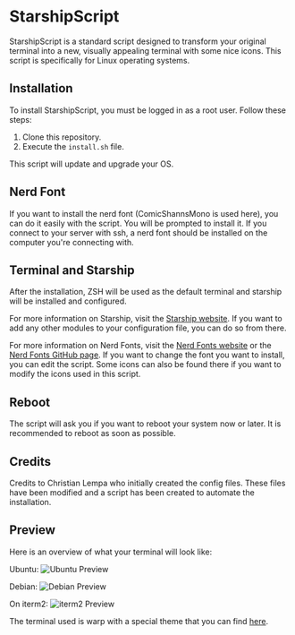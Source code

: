 # StarshipScript

StarshipScript is a standard script designed to transform your original terminal into a new, visually appealing terminal with some nice icons. This script is specifically for Linux operating systems.

## Installation

To install StarshipScript, you must be logged in as a root user. Follow these steps:

1. Clone this repository.
2. Execute the `install.sh` file.

This script will update and upgrade your OS. 

## Nerd Font

If you want to install the nerd font (ComicShannsMono is used here), you can do it easily with the script. You will be prompted to install it. If you connect to your server with ssh, a nerd font should be installed on the computer you're connecting with. 

## Terminal and Starship

After the installation, ZSH will be used as the default terminal and starship will be installed and configured. 

For more information on Starship, visit the [Starship website](https://starship.rs). If you want to add any other modules to your configuration file, you can do so from there.

For more information on Nerd Fonts, visit the [Nerd Fonts website](https://www.nerdfonts.com/) or the [Nerd Fonts GitHub page](https://github.com/ryanoasis/nerd-fonts). If you want to change the font you want to install, you can edit the script. Some icons can also be found there if you want to modify the icons used in this script.

## Reboot

The script will ask you if you want to reboot your system now or later. It is recommended to reboot as soon as possible.

## Credits

Credits to Christian Lempa who initially created the config files. These files have been modified and a script has been created to automate the installation.

## Preview

Here is an overview of what your terminal will look like:

Ubuntu:
![Ubuntu Preview](https://github.com/NeevChandiramani/StarshipScript/assets/102186419/bb6ae732-1a0a-4c75-9294-369f8bf1e71c)

Debian:
![Debian Preview](https://github.com/NeevChandiramani/StarshipScript/assets/102186419/f1dbde7b-9a4e-4265-a598-19118a933889)

On iterm2:
![iterm2 Preview](https://github.com/NeevChandiramani/StarshipScript/assets/102186419/40f3b2e3-1643-402e-8e36-e4c835634f4b)

The terminal used is warp with a special theme that you can find [here](https://github.com/ChristianLempa/dotfiles/blob/main/.warp/themes/xcad2k_dark.yml).